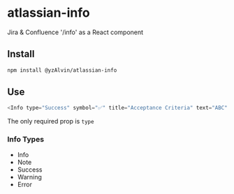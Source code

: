 # atlassian-info
Jira &amp; Confluence '/info' as a React component


## Install
```sh
npm install @yzAlvin/atlassian-info   
```

## Use
```js
<Info type="Success" symbol="✅" title="Acceptance Criteria" text="ABC"/>
```

The only required prop is `type`

### Info Types

* Info
* Note
* Success
* Warning
* Error
